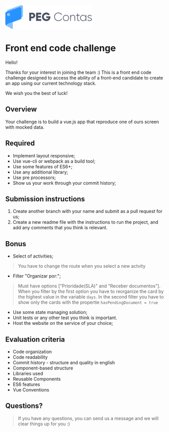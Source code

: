 [![](/assets/peg-contas.png)]()

# Front end code challenge

Hello!

Thanks for your interest in joining the team :)
This is a front end code challenge designed to access the ability of a front-end candidate to create an app using our current technology stack.

We wish you the best of luck!

## Overview 

Your challenge is to build a vue.js app that reproduce one of ours screen with mocked data.

## Required

- Implement layout responsive;
- Use vue-cli or webpack as a build tool;
- Use some features of ES6+;
- Use any additional library;
- Use pre processors;
- Show us your work through your commit history;

## Submission instructions

1. Create another branch with your name and submit as a pull request for us;
2. Create a new readme file with the instructions to run the project, and add any comments that you think is relevant.

## Bonus
- Select of activities;
> You have to change the route when you select a new actvity
- Filter "Organizar por:";
> Must have options ["Prioridade(SLA)" and "Receber documentos"]. When you filter by the first option you have to reorganize the card by the highest value in the variable `days`. In the second filter you have to show only the cards with the propertie `hasPendingDocument = true`
- Use some state managing solution;
- Unit tests or any other test you think is important.
- Host the website on the service of your choice;

## Evaluation criteria

- Code organization
- Code readability
- Commit history - structure and quality in english
- Component-based structure
- Libraries used
- Reusable Components
- ES6 features
- Vue Conventions

## Questions? 
> If you have any questions, you can send us a message and we will clear things up for you :)